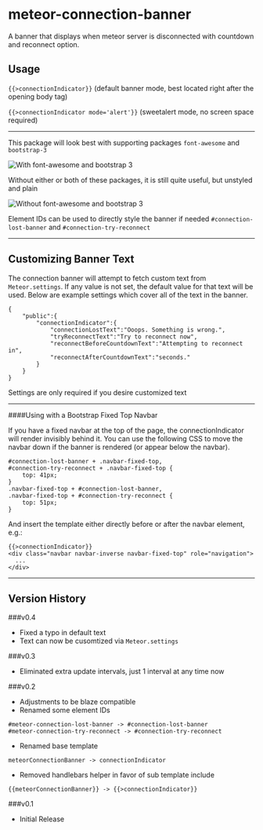 meteor-connection-banner
========================

A banner that displays when meteor server is disconnected with countdown and reconnect option.


## Usage

`{{>connectionIndicator}}`  (default banner mode, best located right after the opening body tag)

`{{>connectionIndicator mode='alert'}}`  (sweetalert mode, no screen space required)

-----

This package will look best with supporting packages `font-awesome` and `bootstrap-3`

![With font-awesome and bootstrap 3](images/with-fa-bs.png "With font-awesome and bootstrap 3")

Without either or both of these packages, it is still quite useful, but unstyled and plain

![Without font-awesome and bootstrap 3](images/without-fa-bs.png "Without font-awesome and bootstrap 3")

Element IDs can be used to directly style the banner if needed `#connection-lost-banner` and `#connection-try-reconnect`

----

## Customizing Banner Text

The connection banner will attempt to fetch custom text from `Meteor.settings`.  If any value is not set, the default value for that text will be used.  Below are example settings which cover all of the text in the banner.

```
{
	"public":{
		"connectionIndicator":{
			"connectionLostText":"Ooops. Something is wrong.",
			"tryReconnectText":"Try to reconnect now",
			"reconnectBeforeCountdownText":"Attempting to reconnect in",
			"reconnectAfterCountdownText":"seconds."
		}
	}
}
```
Settings are only required if you desire customized text


----

####Using with a Bootstrap Fixed Top Navbar

If you have a fixed navbar at the top of the page, the connectionIndicator will render invisibly behind it. You can use the following CSS to move the navbar down if the banner is rendered (or appear below the navbar).
```
#connection-lost-banner + .navbar-fixed-top,
#connection-try-reconnect + .navbar-fixed-top {
    top: 41px;
}
.navbar-fixed-top + #connection-lost-banner,
.navbar-fixed-top + #connection-try-reconnect {
    top: 51px;
}
```
And insert the template either directly before or after the navbar element, e.g.:
```
{{>connectionIndicator}}
<div class="navbar navbar-inverse navbar-fixed-top" role="navigation">
  ...
</div>
```


-----

## Version History

###v0.4
* Fixed a typo in default text
* Text can now be cusomtized via `Meteor.settings`

###v0.3
* Eliminated extra update intervals, just 1 interval at any time now

###v0.2
* Adjustments to be blaze compatible
* Renamed some element IDs
```
#meteor-connection-lost-banner -> #connection-lost-banner
#meteor-connection-try-reconnect -> #connection-try-reconnect
```
* Renamed base template
```
meteorConnectionBanner -> connectionIndicator
```
* Removed handlebars helper in favor of sub template include
```
{{meteorConnectionBanner}} -> {{>connectionIndicator}}
```

###v0.1
* Initial Release
